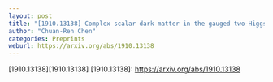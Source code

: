```yaml
---
layout: post
title: "[1910.13138] Complex scalar dark matter in the gauged two-Higgs-doublet model"
author: "Chuan-Ren Chen"
categories: Preprints
weburl: https://arxiv.org/abs/1910.13138
---
```


[1910.13138][1910.13138]
[1910.13138]: https://arxiv.org/abs/1910.13138
